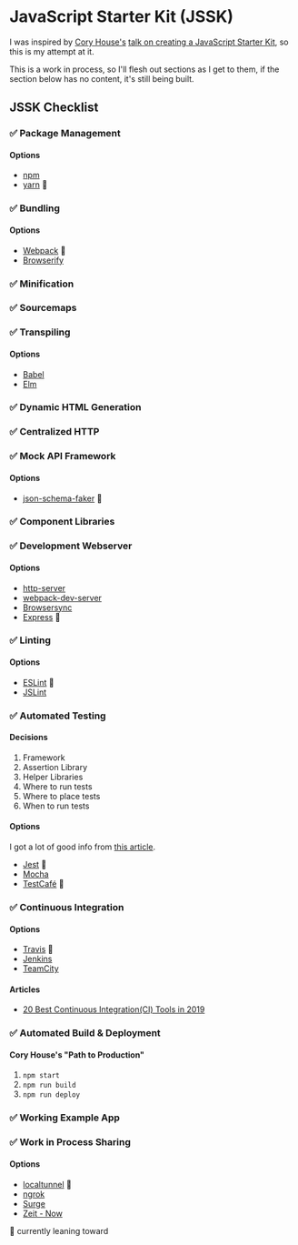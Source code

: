# JavaScript Starter Kit (JSSK)
I was inspired by [Cory House's](https://github.com/coryhouse) [talk on creating a JavaScript Starter Kit](https://www.youtube.com/watch?v=QGCWal_JWek), so this is my attempt at it.

This is a work in process, so I'll flesh out sections as I get to them, if the section below has no content, it's still being built.

## JSSK Checklist

### ✅ Package Management
#### Options
- [npm](http://npmjs.com)
- [yarn](https://yarnpkg.com/en/) 🚀

### ✅ Bundling
#### Options
- [Webpack](https://webpack.js.org) 🚀
- [Browserify](http://browserify.org)

### ✅ Minification

### ✅ Sourcemaps

### ✅ Transpiling
#### Options
- [Babel](https://babeljs.io)
- [Elm](https://elm-lang.org)

### ✅ Dynamic HTML Generation

### ✅ Centralized HTTP

### ✅ Mock API Framework
#### Options
- [json-schema-faker](https://github.com/json-schema-faker/json-schema-faker) 🚀

### ✅ Component Libraries

### ✅ Development Webserver
#### Options
- [http-server](https://github.com/indexzero/http-server)
- [webpack-dev-server](https://github.com/webpack/webpack-dev-server)
- [Browsersync](https://www.browsersync.io)
- [Express](https://expressjs.com) 🚀

### ✅ Linting
#### Options
- [ESLint](https://eslint.org) 🚀
- [JSLint](https://www.jslint.com)

### ✅ Automated Testing
#### Decisions
1. Framework
2. Assertion Library
3. Helper Libraries
4. Where to run tests
5. Where to place tests
6. When to run tests

#### Options
I got a lot of good info from [this article](https://medium.com/welldone-software/an-overview-of-javascript-testing-in-2018-f68950900bc3).
- [Jest](https://jestjs.io/index.html) 🚀
- [Mocha](https://mochajs.org)
- [TestCafé](https://devexpress.github.io/testcafe/) 🚀

### ✅ Continuous Integration
#### Options
- [Travis](https://github.com/travis-ci/travis-ci) 🚀
- [Jenkins](https://jenkins.io/)
- [TeamCity](https://www.jetbrains.com/teamcity/)


#### Articles
- [20 Best Continuous Integration(CI) Tools in 2019](https://www.guru99.com/top-20-continuous-integration-tools.html)



### ✅ Automated Build & Deployment
#### Cory House's "Path to Production"
1. `npm start`
2. `npm run build`
3. `npm run deploy`

### ✅ Working Example App

### ✅ Work in Process Sharing
#### Options
- [localtunnel](https://localtunnel.github.io/www/) 🚀
- [ngrok](https://ngrok.com/)
- [Surge](https://surge.sh)
- [Zeit - Now](https://zeit.co/now)

🚀 currently leaning toward